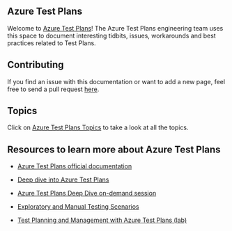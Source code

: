 ## Azure Test Plans  
Welcome to [Azure Test Plans](https://azure.microsoft.com/en-us/services/devops/test-plans/)! The Azure Test Plans engineering team uses this space to document interesting tidbits, issues, workarounds and best practices related to Test Plans.

## Contributing  
If you find an issue with this documentation or want to add a new page, feel free to send a pull request [here](https://github.com/pkuma-msft/pkuma-msft.github.io).

## Topics  
Click on [Azure Test Plans Topics](/azure-test-plans/test-plan-limits.md) to take a look at all the topics.
  

## Resources to learn more about Azure Test Plans  
- [Azure Test Plans official documentation](https://azure.microsoft.com/en-us/services/devops/test-plans/)

- [Deep dive into Azure Test Plans](https://azure.microsoft.com/en-us/blog/deep-dive-into-azure-test-plans/)

- [Azure Test Plans Deep Dive on-demand session](https://info.microsoft.com/IN-AZUREPLAT-WBNR-FY19-04Apr-08-AzureTestPlans-MCW0012706_LP02OnDemandRegistration-ForminBody.html)

- [Exploratory and Manual Testing Scenarios](https://docs.microsoft.com/en-us/azure/devops/test/overview?view=azure-devops)

- [Test Planning and Management with Azure Test Plans (lab)](https://azuredevopslabs.com/labs/azuredevops/testmanagement/)

